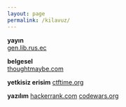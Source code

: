 ```yaml
---
layout: page
permalink: /kilavuz/
---
```

**yayın**  
[gen.lib.rus.ec](http://gen.lib.rus.ec)

**belgesel**  
[thoughtmaybe.com](http://thoughtmaybe.com)

**yetkisiz erisim**
[ctftime.org](http://ctftime.org)

**yazılım**
[hackerrank.com](http://hackerrank.com)
[codewars.org](http://codewars.org)
